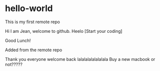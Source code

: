 # hello-world
This is my first remote repo

Hi I am Jean, welcome to github. Heelo
[Start your coding]

Good Lunch!

Added from the remote repo

Thank you everyone welcome back lalalalalalalalala
Buy a new macbook or not?????